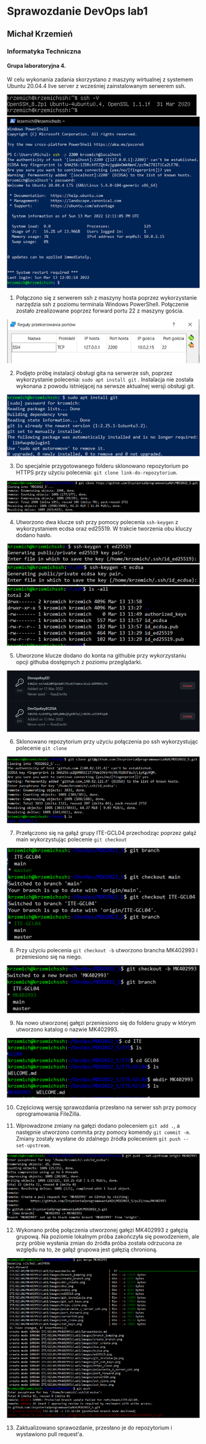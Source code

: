 # Sprawozdanie DevOps lab1
## Michał Krzemień
### Informatyka Techniczna 
#### Grupa laboratoryjna 4.

W celu wykonania zadania skorzystano z maszyny wirtualnej z systemem Ubuntu 20.04.4 live server z wcześniej zainstalowanym serwerem ssh. 

![serverSSH](images/serverSSH.png)
![ssh_connection](images/ssh_server_connection.png)

1. Połączono się z serwerem ssh z maszyny hosta poprzez wykorzystanie narzędzia ssh z poziomu terminala Windows PowerShell. Połączenie zostało zrealizowane poprzez forward portu 22 z maszyny gościa.

![port_forward](images/port_forward.png)

2. Podjęto próbę instalacji obsługi gita na serwerze ssh, poprzez wykorzystanie polecenia: `sudo apt install git` . Instalacja nie została wykonana z powodu istniejącej na serwsze aktualnej wersji obsługi git.

![git](images/git_instalacja.png)

3. Do specjalnie przygotowanego folderu sklonowano repozytorium po HTTPS przy użyciu polecenia: `git clone link-do-repozytorium`.

![https_clone](images/https_clone.png)

4. Utworzono dwa klucze ssh przy pomocy polecenia `ssh-keygen` z wykorzystaniem ecdsa oraz ed25519. W trakcie tworzenia obu kluczy dodano hasło.

![ed25519](images/ed25519.png)
![ecdsa](images/ecdsa.png)
![ssh_keys](images/ssh_keys.png)

5. Utworzone klucze dodano do konta na githubie przy wykorzystaniu opcji githuba dostępnych z poziomu przeglądarki.

![git_keys](images/git_ssh_keys.png)

6. Sklonowano repozytorium przy użyciu połączenia po ssh wykorzystując polecenie `git clone`

![ssh_clone](images/ssh_clone.png)

7. Przełączono się na gałąź grupy ITE-GCL04 przechodząc poprzez gałąź main wykorzystując polecenie `git checkout`

![branch_jumping](images/branch_jumping.png)

8. Przy użyciu polecenia `git checkout -b` utworzono brancha MK402993 i przeniesiono się na niego.

![create_branch](images/create_branch.png)

9. Na nowo utworzonej gałęzi przeniesiono się do folderu grupy w którym utworzono katalog o nazwie MK402993.

![dir_create](images/dir_create.png)

10. Częściową wersję sprawozdania przesłano na serwer ssh przy pomocy oprogramowania FileZilla. 

11. Wprowadzone zmiany na gałęzi dodano poleceniem `git add .`, a następnie utworzono commita przy pomocy komendy `git commit -m`. Zmiany zostały wysłane do zdalnego źródła poleceniem `git push --set-upstream`.

![first_push](images/first_push.png)

12. Wykonano próbę połączenia utworzonej gałęzi MK402993 z gałęzią grupową. Na poziomie lokalnym próba zakończyła się powodzeniem, ale przy próbie wysłania zmian do źródła próba została odrzucona ze względu na to, że gałąź grupowa jest gałęzią chronioną.

![git_merge_failed](images/git_merge_failed.png)

13. Zaktualizowano sprawozdanie, przesłano je do repozytorium i wystawiono pull request'a.